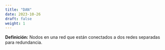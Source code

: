 ```yaml
---
title: "DAN"
date: 2023-10-26
draft: false
weight: 1
---
```


**Definición:** Nodos en una red que están conectados a dos redes separadas para redundancia.
